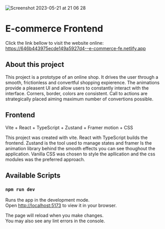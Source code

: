 ![Screenshot 2023-05-21 at 21 06 28](https://github.com/lvbn/E-commerce-frontend/assets/65773848/9a76d437-e249-4201-8bc9-a5928c36adcf)

# E-commerce Frontend

Click the link bellow to visit the website online:
https://646b443975ecde149a5927d4--e-commerce-fe.netlify.app


## About this project

This project is a prototype of an online shop. It drives the user through a smooth, frictionless and convertful shopping expierence. The animations provide a pleasent UI and allow users to constantly interact with the interface. Corners, border, colors are consistent. Call to actions are strategically placed aiming maximum number of convertions possible. 


## Frontend

Vite + React + TypeScript + Zustand + Framer motion  + CSS

This project was created with vite. React with TypeScript builds the frontend. Zustand is the tool used to manage states and framer Is the animation library behind the smooth effects you can see thoughout the application. Vanilla CSS was chosen to style the apllication and the css modules was the preferred approach.

## Available Scripts

### `npm run dev`

Runs the app in the development mode.\
Open [http://localhost:5173](http://localhost:5173) to view it in your browser.

The page will reload when you make changes.\
You may also see any lint errors in the console.
